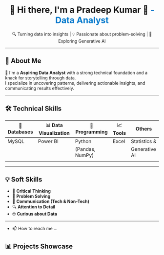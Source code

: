 

<h1 align="center"> 👋 Hi there, I'm a Pradeep Kumar 👋<span style="color:#007acc;"> - Data Analyst</span> </h1>

<p align="center">
  🔍 Turning data into insights | 💡 Passionate about problem-solving | 🤖 Exploring Generative AI
</p>

---

## 🚀 About Me

🔧 I'm a **Aspiring Data Analyst** with a strong technical foundation and a knack for storytelling through data.  
I specialize in uncovering patterns, delivering actionable insights, and communicating results effectively.

---

## 🛠️ Technical Skills

| 💾 Databases | 📊 Data Visualization | 🐍 Programming | 📈 Tools |  Others
|-------------|-------------------------|-----------------|----------|--------------
| MySQL       |        Power BI         |      Python     |   Excel  | Statistics &
|             |                         | (Pandas, NumPy) |          |  Generative AI  
|             |                         |                 |          |

---

## 💡 Soft Skills

- 🎯 **Critical Thinking**
- 🧩 **Problem Solving**
- 💬 **Communication (Tech & Non-Tech)**
- 🔍 **Attention to Detail**
- 🤓 **Curious about Data**

---

- 📫 How to reach me ...

## 📊 Projects Showcase

